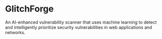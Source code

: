 # GlitchForge
An AI-enhanced vulnerability scanner that uses machine learning to detect and intelligently prioritize security vulnerabilities in web applications and networks.
